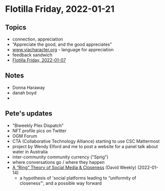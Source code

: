 # Flotilla Friday, 2022-01-21

## Topics

- connection, appreciation
- “Appreciate the good, and the good appreciates"
- www.viacharacter.org - language for appreciation
- feedback sandwich
- [Flotilla Friday, 2022-01-07](https://github.com/Flotilla-Tools-for-Connectors/Flotilla-Wiki/blob/main/Meetings/Flotilla%20Friday%2C%202022-01-07.md)

## Notes

- Donna Haraway
- danah boyd
- 

## Pete's updates

- "Biweekly Plex Dispatch"
- NFT profile pics on Twitter
- OGM Forum
- CTA (Collaborative Technology Alliance) starting to use CSC Mattermost
- project by Wendy Elford and me to post a website for a panel talk about water in Australia
- inter-community community currency ("Sprig")
- where conversations go / where they happen
- [A “Ring” Theory of Social Media & Closeness](https://medium.com/@dweekly/a-ring-theory-of-social-media-closeness-93e9deeb681d) (David Weekly) (2022-01-14)
    - a hypothesis of 'social platforms leading to “uniformity of closeness”', and a possible way forward

